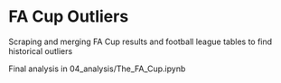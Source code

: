 # FA Cup Outliers
Scraping and merging FA Cup results and football league tables to find historical outliers

Final analysis in 04_analysis/The_FA_Cup.ipynb
